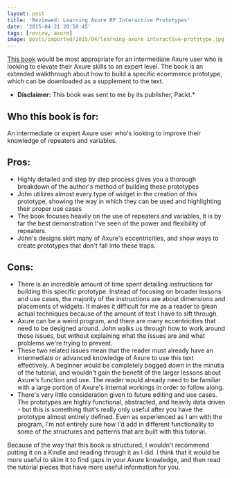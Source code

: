 ```yaml
---
layout: post
title: 'Reviewed: Learning Axure RP Interactive Prototypes'
date: '2015-04-21 20:50:45'
tags: [review, axure]
image: posts/imported/2015/04/learning-axure-interactive-prototype.jpg
---
```


[This book](https://www.packtpub.com/web-development/learning-axure-rp-interactive-prototypes) would be most appropriate for an intermediate Axure user who is looking to elevate their Axure skills to an expert level. The book is an extended walkthrough about how to build a specific ecommerce prototype, which can be downloaded as a supplement to the text.

* **Disclaimer:** This book was sent to me by its publisher, Packt.*

## Who this book is for:
An intermediate or expert Axure user who's looking to improve their knowledge of repeaters and variables.

## Pros:

* Highly detailed and step by step process gives you a thorough breakdown of the author's method of building these prototypes
* John utilizes almost every type of widget in the creation of this prototype, showing the way in which they can be used and highlighting their proper use cases
* The book focuses heavily on the use of repeaters and variables, it is by far the best demonstration I've seen of the power and flexibility of repeaters.
* John's designs skirt many of Axure's eccentricities, and show ways to create prototypes that don't fall into these traps.

## Cons:

* There is an incredible amount of time spent detailing instructions for building this specific prototype. Instead of focusing on broader lessons and use cases, the majority of the instructions are about dimensions and placements of widgets. It makes it difficult for me as a reader to glean actual techniques because of the amount of text I have to sift through.
* Axure can be a weird program, and there are many eccentricities that need to be designed around. John walks us through how to work around these issues, but without explaining what the issues are and what problems we're trying to prevent.
* These two related issues mean that the reader must already have an intermediate or advanced knowledge of Axure to use this text effectively. A beginner would be completely bogged down in the minutia of the tutorial, and wouldn't gain the benefit of the larger lessons about Axure's function and use. The reader would already need to be familiar with a large portion of Axure's internal workings in order to follow along.
* There's very little consideration given to future editing and use cases. The prototypes are highly functional, abstracted, and heavily data driven - but this is something that's really only useful after you have the prototype almost entirely defined. Even as experienced as I am with the program, I'm not entirely sure how I'd add in different functionality to some of the structures and patterns that are built with this tutorial.

Because of the way that this book is structured, I wouldn't recommend putting it on a Kindle and reading through it as I did. I think that it would be more useful to skim it to find gaps in your Axure knowledge, and then read the tutorial pieces that have more useful information for you.
